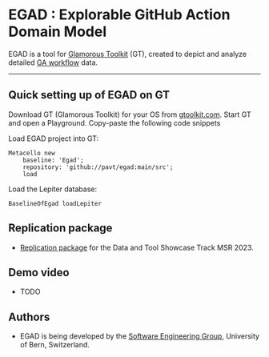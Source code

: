 # EGAD : Explorable GitHub Action Domain Model

EGAD is a tool for [Glamorous Toolkit](https://github.com/feenkcom/gtoolkit) (GT), created to depict and analyze detailed [ GA workflow](https://github.com/features/actions) data.

------

## Quick setting up of EGAD on GT

Download GT (Glamorous Toolkit) for your OS from [gtoolkit.com](https://gtoolkit.com).
Start GT and open a Playground.
Copy-paste the following code snippets

Load EGAD project into GT:
```
Metacello new
	baseline: 'Egad';
	repository: 'github://pavt/egad:main/src';
	load
```

Load the Lepiter database:
```
BaselineOfEgad loadLepiter
```

## Replication package 

- [Replication package](https://github.com/pavt/egad/blob/main/documentation/replication-package.md) for the Data and Tool Showcase Track MSR 2023.

## Demo video

- TODO

## Authors

- EGAD is being developed by the [Software Engineering Group](https://seg.inf.unibe.ch), University of Bern, Switzerland.






